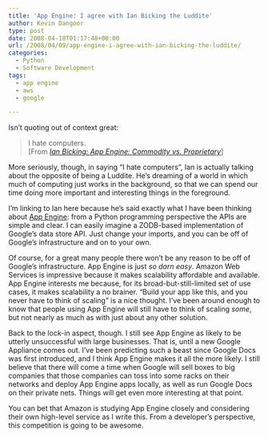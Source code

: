 ```yaml
---
title: 'App Engine: I agree with Ian Bicking the Luddite'
author: Kevin Dangoor
type: post
date: 2008-04-10T01:17:48+00:00
url: /2008/04/09/app-engine-i-agree-with-ian-bicking-the-luddite/
categories:
  - Python
  - Software Development
tags:
  - app engine
  - aws
  - google

---
```

Isn&#8217;t quoting out of context great:

<blockquote cite="http://blog.ianbicking.org/2008/04/09/app-engine-commodity-vs-proprietary/">
  <p>
    I hate computers.<br /> [From <a href="http://blog.ianbicking.org/2008/04/09/app-engine-commodity-vs-proprietary/"><cite>Ian Bicking: App Engine: Commodity vs. Proprietary</cite></a>]
  </p>
</blockquote>

More seriously, though, in saying &#8220;I hate computers&#8221;, Ian is actually talking about the opposite of being a Luddite. He&#8217;s dreaming of a world in which much of computing just works in the background, so that we can spend our time doing more important and interesting things in the foreground.

I&#8217;m linking to Ian here because he&#8217;s said exactly what I have been thinking about [App Engine][1]: from a Python programming perspective the APIs are simple and clear. I can easily imagine a ZODB-based implementation of Google&#8217;s data store API. Just change your imports, and you can be off of Google&#8217;s infrastructure and on to your own.

Of course, for a great many people there won&#8217;t be any reason to be off of Google&#8217;s infrastructure. App Engine is just <span style="font-style: italic;">so darn easy</span>. Amazon Web Services is impressive because it makes scalability affordable and available. App Engine interests me because, for its broad-but-still-limited set of use cases, it makes scalability a no brainer. &#8220;Build your app like this, and you never have to think of scaling&#8221; is a nice thought. I&#8217;ve been around enough to know that people using App Engine will still have to think of scaling <span style="font-style: italic;">some</span>, but not nearly as much as with just about any other solution.

Back to the lock-in aspect, though. I still see App Engine as likely to be utterly unsuccessful with large businesses. That is, until a new Google Appliance comes out. I&#8217;ve been predicting such a beast since Google Docs was first introduced, and I think App Engine makes it all the more likely. I still believe that there will come a time when Google will sell boxes to big companies that those companies can toss into some racks on their networks and deploy App Engine apps locally, as well as run Google Docs on their private nets. Things will get even more interesting at that point.

You can bet that Amazon is studying App Engine closely and considering their own high-level service as I write this. From a developer&#8217;s perspective, this competition is going to be awesome.

 [1]: http://appengine.google.com/